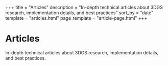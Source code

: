 +++
title = "Articles"
description = "In-depth technical articles about 3DGS research, implementation details, and best practices"
sort_by = "date"
template = "articles.html"
page_template = "article-page.html"
+++

# Articles

In-depth technical articles about 3DGS research, implementation details, and best practices.